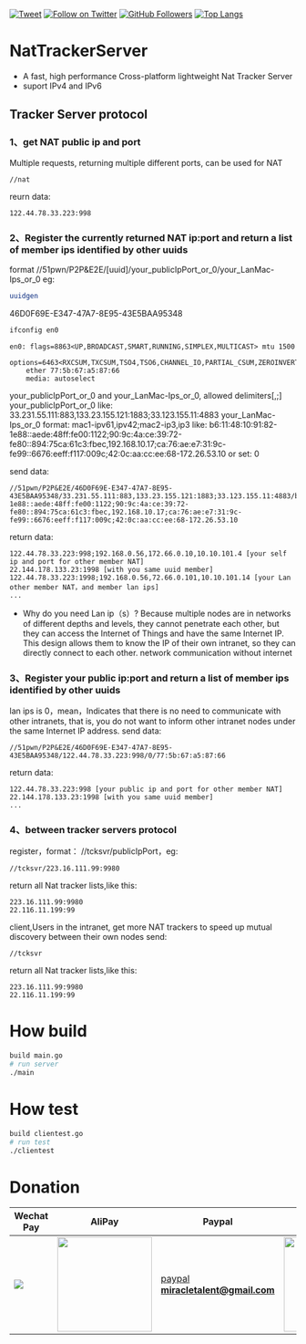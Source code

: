 [![Tweet](https://img.shields.io/twitter/url/http/Hktalent3135773.svg?style=social)](https://twitter.com/intent/follow?screen_name=Hktalent3135773) [![Follow on Twitter](https://img.shields.io/twitter/follow/Hktalent3135773.svg?style=social&label=Follow)](https://twitter.com/intent/follow?screen_name=Hktalent3135773) [![GitHub Followers](https://img.shields.io/github/followers/hktalent.svg?style=social&label=Follow)](https://github.com/hktalent/)
[![Top Langs](https://profile-counter.glitch.me/hktalent/count.svg)](https://51pwn.com)

# NatTrackerServer
- A fast, high performance Cross-platform lightweight Nat Tracker Server
- suport IPv4 and IPv6

## Tracker Server protocol
### 1、get NAT public ip and port
Multiple requests, returning multiple different ports, can be used for NAT
```
//nat
```
reurn data:
```
122.44.78.33.223:998
```

### 2、Register the currently returned NAT ip:port and return a list of member ips identified by other uuids
format
//51pwn/P2P&E2E/[uuid]/your_publicIpPort_or_0/your_LanMac-Ips_or_0
eg:
```bash
uuidgen
```
46D0F69E-E347-47A7-8E95-43E5BAA95348
```bash
ifconfig en0
```
```
en0: flags=8863<UP,BROADCAST,SMART,RUNNING,SIMPLEX,MULTICAST> mtu 1500
	options=6463<RXCSUM,TXCSUM,TSO4,TSO6,CHANNEL_IO,PARTIAL_CSUM,ZEROINVERT_CSUM>
	ether 77:5b:67:a5:87:66 
	media: autoselect
```
your_publicIpPort_or_0 and your_LanMac-Ips_or_0, allowed delimiters[,;]
your_publicIpPort_or_0 like:
33.231.55.111:883,133.23.155.121:1883;33.123.155.11:4883
your_LanMac-Ips_or_0 format: 
mac1-ipv61,ipv42;mac2-ip3,ip3
like:
b6:11:48:10:91:82-1e88::aede:48ff:fe00:1122;90:9c:4a:ce:39:72-fe80::894:75ca:61c3:fbec,192.168.10.17;ca:76:ae:e7:31:9c-fe99::6676:eeff:f117:009c;42:0c:aa:cc:ee:68-172.26.53.10
or set: 0

send data:
```
//51pwn/P2P&E2E/46D0F69E-E347-47A7-8E95-43E5BAA95348/33.231.55.111:883,133.23.155.121:1883;33.123.155.11:4883/b6:11:48:10:91:82-1e88::aede:48ff:fe00:1122;90:9c:4a:ce:39:72-fe80::894:75ca:61c3:fbec,192.168.10.17;ca:76:ae:e7:31:9c-fe99::6676:eeff:f117:009c;42:0c:aa:cc:ee:68-172.26.53.10
```
return data:
```
122.44.78.33.223:998;192.168.0.56,172.66.0.10,10.10.101.4 [your self ip and port for other member NAT]
22.144.178.133.23:1998 [with you same uuid member]
122.44.78.33.223:1998;192.168.0.56,72.66.0.101,10.10.101.14 [your Lan other member NAT，and member lan ips]
...
```
- Why do you need Lan ip（s）?
Because multiple nodes are in networks of different depths and levels, they cannot penetrate each other, but they can access the Internet of Things and have the same Internet IP. This design allows them to know the IP of their own intranet, so they can directly connect to each other. network communication without internet

### 3、Register your public ip:port and return a list of member ips identified by other uuids
lan ips is 0，mean，Indicates that there is no need to communicate with other intranets, that is, you do not want to inform other intranet nodes under the same Internet IP address.
send data:
```
//51pwn/P2P&E2E/46D0F69E-E347-47A7-8E95-43E5BAA95348/122.44.78.33.223:998/0/77:5b:67:a5:87:66
```
return data:
```
122.44.78.33.223:998 [your public ip and port for other member NAT]
22.144.178.133.23:1998 [with you same uuid member]
...
```
### 4、between tracker servers protocol
register，format：
//tcksvr/publicIpPort，eg:
```
//tcksvr/223.16.111.99:9980
```
return all Nat tracker lists,like this:
```
223.16.111.99:9980
22.116.11.199:99
```
client,Users in the intranet, get more NAT trackers to speed up mutual discovery between their own nodes
send:
```
//tcksvr
```
return all Nat tracker lists,like this:
```
223.16.111.99:9980
22.116.11.199:99
```

# How build
```bash
build main.go
# run server
./main
```

# How test

```bash
build clientest.go
# run test
./clientest
```

# Donation
| Wechat Pay | AliPay | Paypal | BTC Pay |BCH Pay |
| --- | --- | --- | --- | --- |
|<img src=https://github.com/hktalent/myhktools/blob/master/md/wc.png>|<img width=166 src=https://github.com/hktalent/myhktools/blob/master/md/zfb.png>|[paypal](https://www.paypal.me/pwned2019) **miracletalent@gmail.com**|<img width=166 src=https://github.com/hktalent/myhktools/blob/master/md/BTC.png>|<img width=166 src=https://github.com/hktalent/myhktools/blob/master/md/BCH.jpg>|

